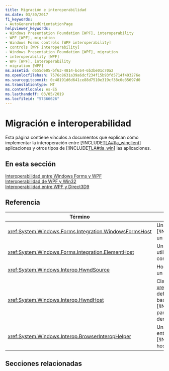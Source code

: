 ```yaml
---
title: Migración e interoperabilidad
ms.date: 03/30/2017
f1_keywords:
- AutoGeneratedOrientationPage
helpviewer_keywords:
- Windows Presentation Foundation [WPF], interoperability
- WPF [WPF], migration
- Windows Forms controls [WPF interoperability]
- controls [WPF interoperability]
- Windows Presentation Foundation [WPF], migration
- interoperability [WPF]
- WPF [WPF], interoperability
- migration [WPF]
ms.assetid: d655de05-bf63-4814-bc64-6b3be01c70a2
ms.openlocfilehash: 7576c8631a39a6dcf234f15b93fd5714f493276e
ms.sourcegitcommit: 0c48191d6d641ce88d7510e319cf38c0e35697d0
ms.translationtype: MT
ms.contentlocale: es-ES
ms.lasthandoff: 03/05/2019
ms.locfileid: "57366626"
---
```

# <a name="migration-and-interoperability"></a>Migración e interoperabilidad
Esta página contiene vínculos a documentos que explican cómo implementar la interoperación entre [!INCLUDE[TLA#tla_winclient](../../../../includes/tlasharptla-winclient-md.md)] aplicaciones y otros tipos de [!INCLUDE[TLA#tla_win](../../../../includes/tlasharptla-win-md.md)] las aplicaciones.  
  
## <a name="in-this-section"></a>En esta sección  
 [Interoperabilidad entre Windows Forms y WPF](wpf-and-windows-forms-interoperation.md)  
 [Interoperabilidad de WPF y Win32](wpf-and-win32-interoperation.md)  
 [Interoperabilidad entre WPF y Direct3D9](wpf-and-direct3d9-interoperation.md)  
  
## <a name="reference"></a>Referencia  
  
|Término|de esquema JSON|  
|----------|----------------|  
|<xref:System.Windows.Forms.Integration.WindowsFormsHost>|Un elemento que puede usar para hospedar un [!INCLUDE[TLA#tla_winforms](../../../../includes/tlasharptla-winforms-md.md)] control como un elemento de un [!INCLUDE[TLA2#tla_winclient](../../../../includes/tla2sharptla-winclient-md.md)] página.|  
|<xref:System.Windows.Forms.Integration.ElementHost>|Un [!INCLUDE[TLA#tla_winforms](../../../../includes/tlasharptla-winforms-md.md)] control que se puede utilizar para hospedar un [!INCLUDE[TLA#tla_winclient](../../../../includes/tlasharptla-winclient-md.md)] control.|  
|<xref:System.Windows.Interop.HwndSource>|Hosts de un [!INCLUDE[TLA2#tla_winclient](../../../../includes/tla2sharptla-winclient-md.md)] región dentro de un [!INCLUDE[TLA2#tla_win32](../../../../includes/tla2sharptla-win32-md.md)] aplicación.|  
|<xref:System.Windows.Interop.HwndHost>|Clase base para <xref:System.Windows.Forms.Integration.WindowsFormsHost>, define alguna funcionalidad básica que todas las tecnologías basadas en HWND que se usan cuando se hospeda en un [!INCLUDE[TLA2#tla_winclient](../../../../includes/tla2sharptla-winclient-md.md)] aplicación. Subclase esto para hospedar un [!INCLUDE[TLA2#tla_win32](../../../../includes/tla2sharptla-win32-md.md)] ventana dentro de un [!INCLUDE[TLA2#tla_winclient](../../../../includes/tla2sharptla-winclient-md.md)] aplicación.|  
|<xref:System.Windows.Interop.BrowserInteropHelper>|Una clase auxiliar para informar sobre las condiciones del entorno del explorador para un [!INCLUDE[TLA2#tla_winclient](../../../../includes/tla2sharptla-winclient-md.md)] aplicación que está hospedada en un explorador.|  
  
## <a name="related-sections"></a>Secciones relacionadas

